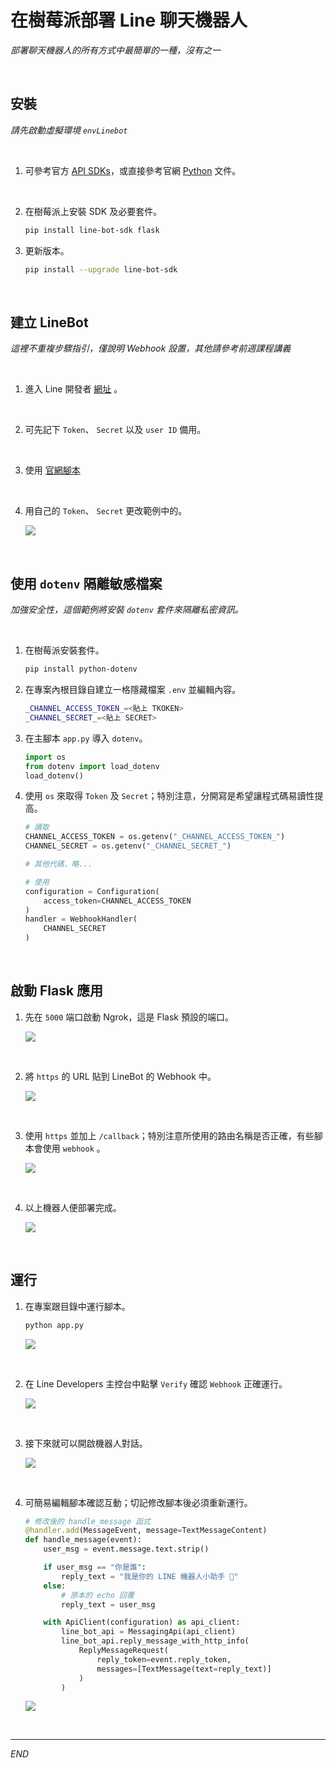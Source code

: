 # 在樹莓派部署 Line 聊天機器人

_部署聊天機器人的所有方式中最簡單的一種，沒有之一_

<br>

## 安裝

_請先啟動虛擬環境 `envLinebot`_

<br>

1. 可參考官方 [API SDKs](https://developers.line.biz/en/docs/messaging-api/line-bot-sdk/)，或直接參考官網 [Python](https://github.com/line/line-bot-sdk-python) 文件。

<br>

2. 在樹莓派上安裝 SDK 及必要套件。

    ```bash
    pip install line-bot-sdk flask
    ```


3. 更新版本。

    ```bash
    pip install --upgrade line-bot-sdk
    ```

<br>

## 建立 LineBot

_這裡不重複步驟指引，僅說明 Webhook 設置，其他請參考前週課程講義_

<br>

1. 進入 Line 開發者 [網址](https://developers.line.biz/zh-hant/) 。

<br>

2. 可先記下 `Token`、 `Secret` 以及 `user ID` 備用。

<br>

3. 使用 [官網腳本](https://github.com/line/line-bot-sdk-python#synopsis)

<br>

4. 用自己的 `Token`、 `Secret` 更改範例中的。

    ![](images/img_75.png)

<br>

## 使用 `dotenv` 隔離敏感檔案

_加強安全性，這個範例將安裝 `dotenv` 套件來隔離私密資訊。_

<br>

1. 在樹莓派安裝套件。

    ```bash
    pip install python-dotenv
    ```

2. 在專案內根目錄自建立一格隱藏檔案 `.env` 並編輯內容。

    ```bash
    _CHANNEL_ACCESS_TOKEN_=<貼上 TKOKEN>
    _CHANNEL_SECRET_=<貼上 SECRET>
    ```

3. 在主腳本 `app.py` 導入 `dotenv`。

    ```python
    import os
    from dotenv import load_dotenv
    load_dotenv()
    ```

4. 使用 `os` 來取得 `Token` 及 `Secret`；特別注意，分開寫是希望讓程式碼易讀性提高。

    ```python
    # 讀取
    CHANNEL_ACCESS_TOKEN = os.getenv("_CHANNEL_ACCESS_TOKEN_")
    CHANNEL_SECRET = os.getenv("_CHANNEL_SECRET_")

    # 其他代碼，略...

    # 使用
    configuration = Configuration(
        access_token=CHANNEL_ACCESS_TOKEN
    )
    handler = WebhookHandler(
        CHANNEL_SECRET
    )
    ```

<br>

## 啟動 Flask 應用

1. 先在 `5000` 端口啟動 Ngrok，這是 Flask 預設的端口。

    ![](images/img_76.png)

<br>

2. 將 `https` 的 URL 貼到 LineBot 的 Webhook 中。

    ![](images/img_77.png)

<br>

3. 使用 `https` 並加上 `/callback`；特別注意所使用的路由名稱是否正確，有些腳本會使用 `webhook` 。

    ![](images/img_78.png)

<br>

4. 以上機器人便部署完成。

    ![](images/img_79.png)

<br>

## 運行

1. 在專案跟目錄中運行腳本。

    ```bash
    python app.py
    ```

    ![](images/img_146.png)

<br>

2. 在 Line Developers 主控台中點擊 `Verify` 確認 `Webhook` 正確運行。

    ![](images/img_147.png)

<br>

3. 接下來就可以開啟機器人對話。

    ![](images/img_148.png)

<br>

4. 可簡易編輯腳本確認互動；切記修改腳本後必須重新運行。

    ```python
    # 修改後的 handle_message 函式
    @handler.add(MessageEvent, message=TextMessageContent)
    def handle_message(event):
        user_msg = event.message.text.strip()

        if user_msg == "你是誰":
            reply_text = "我是你的 LINE 機器人小助手 🤖"
        else:
            # 原本的 echo 回覆
            reply_text = user_msg

        with ApiClient(configuration) as api_client:
            line_bot_api = MessagingApi(api_client)
            line_bot_api.reply_message_with_http_info(
                ReplyMessageRequest(
                    reply_token=event.reply_token,
                    messages=[TextMessage(text=reply_text)]
                )
            )
    ```

    ![](images/img_149.png)

<br>

___

_END_